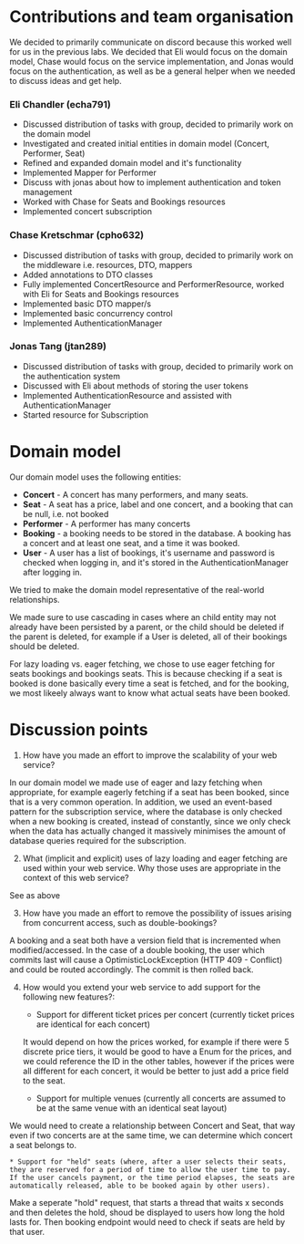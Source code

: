 # Contributions and team organisation

We decided to primarily communicate on discord because this worked well for us in the previous labs. We decided that Eli would focus on the domain model, Chase would focus on the service implementation, and Jonas would focus on the authentication, as well as be a general helper when we needed to discuss ideas and get help.

### Eli Chandler (echa791)
* Discussed distribution of tasks with group, decided to primarily work on the domain model
* Investigated and created initial entities in domain model (Concert, Performer, Seat)
* Refined and expanded domain model and it's functionality
* Implemented Mapper for Performer
* Discuss with jonas about how to implement authentication and token management
* Worked with Chase for Seats and Bookings resources
* Implemented concert subscription

### Chase Kretschmar (cpho632)
* Discussed distribution of tasks with group, decided to primarily work on the middleware i.e. resources, DTO, mappers
* Added annotations to DTO classes
* Fully implemented ConcertResource and PerformerResource, worked with Eli for Seats and Bookings resources
* Implemented basic DTO mapper/s
* Implemented basic concurrency control
* Implemented AuthenticationManager

### Jonas Tang (jtan289)
* Discussed distribution of tasks with group, decided to primarily work on the authentication system
* Discussed with Eli about methods of storing the user tokens
* Implemented AuthenticationResource and assisted with AuthenticationManager
* Started resource for Subscription

# Domain model

Our domain model uses the following entities:
* **Concert** - A concert has many performers, and many seats.
* **Seat** - A seat has a price, label and one concert, and a booking that can be null, i.e. not booked
* **Performer** - A performer has many concerts
* **Booking** - a booking needs to be stored in the database. A booking has a concert and at least one seat, and a time it was booked.
* **User** - A user has a list of bookings, it's username and password is checked when logging in, and it's stored in the AuthenticationManager after logging in.

We tried to make the domain model representative of the real-world relationships.

We made sure to use cascading in cases where an child entity may not already have been persisted by a parent, or the child should be deleted if the parent is deleted,
for example if a User is deleted, all of their bookings should be deleted.

For lazy loading vs. eager fetching, we chose to use eager fetching for seats bookings and bookings seats. This is because checking if a seat is booked is done basically every time a seat is fetched, and for the booking, we most likeely always want to know what actual seats have been booked.

# Discussion points

1. How have you made an effort to improve the scalability of your web service?

In our domain model we made use of eager and lazy fetching when appropriate, for example eagerly fetching if a seat has been booked, since that is a very common operation. In addition, we used an event-based pattern for the subscription service, where the database is only checked when a new booking is created, instead of constantly, since we only check when the data has actually changed it massively minimises the amount of database queries required for the subscription.

2. What (implicit and explicit) uses of lazy loading and eager fetching are used within your web service. Why those uses are appropriate in the context of this web service?

See as above


3. How have you made an effort to remove the possibility of issues arising from concurrent access, such as double-bookings?

A booking and a seat both have a version field that is incremented when modified/accessed. In the case of a double booking, the user which commits last will cause a OptimisticLockException (HTTP 409 - Conflict) and could be routed accordingly. The commit is then rolled back.

4. How would you extend your web service to add support for the following new features?:

    * Support for different ticket prices per concert (currently ticket prices are identical for each concert)
   
    It would depend on how the prices worked, for example if there were 5 discrete price tiers, it would be good to have a Enum for the prices, and we could reference the ID in the other tables, however if the prices were all different for each concert, it would be better to just add a price field to the seat.

    * Support for multiple venues (currently all concerts are assumed to be at the same venue with an identical seat layout)

We would need to create a relationship between Concert and Seat, that way even if two concerts are at the same time, we can determine which concert a seat belongs to.

    * Support for "held" seats (where, after a user selects their seats, they are reserved for a period of time to allow the user time to pay. If the user cancels payment, or the time period elapses, the seats are automatically released, able to be booked again by other users).

Make a seperate "hold" request, that starts a thread that waits x seconds and then deletes the hold, shoud be displayed to users how long the hold lasts for. Then booking endpoint would need to check if seats are held by that user.